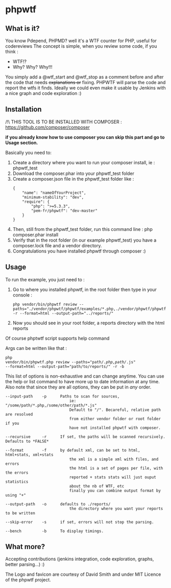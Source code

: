 phpwtf
======

What is it?
-----------

You know Pdepend, PHPMD? well it's a WTF counter for PHP, useful for codereviews
The concept is simple, when you review some code, if you think :
 - WTF!? 
 - Why? Why? Why!!! 

You simply add a @wtf_start and @wtf_stop as a comment before and after the code that needs ~~explanations or~~ fixing.
PHPWTF will parse the code and report the wtfs it finds.
Ideally we could even make it usable by Jenkins with a nice graph and code exploration :)


Installation
------------

/!\ THIS TOOL IS TO BE INSTALLED WITH COMPOSER : <https://github.com/composer/composer>

<strong>if you already know how to use composer you can skip this part and go to Usage section.</strong>

Basically you need to:

1.	Create a directory where you want to run your composer install, ie : phpwtf_test
2.	Download the composer.phar into your phpwtf_test folder
3.	Create a composer.json file in the phpwtf_test folder like : <br/>
	<pre><code>{
		"name": "nameOfYourProject",
		"minimum-stability": "dev",
		"require": {
			"php": ">=5.3.3",
			"pem-fr/phpwtf": "dev-master"
		}
	}</code></pre>
4.	Then, still from the phpwtf_test folder, run this command line : php composer.phar install
5. Verify that in the root folder (in our example phpwtf_test) you have a composer.lock file and a vendor directory.
6. Congratulations you have installed phpwtf through composer :)


Usage
-----

To run the example, you just need to :

1. Go to where you installed phpwtf, in the root folder then type in your console :<br/>
	<pre><code>php vendor/bin/phpwtf review --paths="./vendor/phpwtf/phpwtf/examples/*.php,./vendor/phpwtf/phpwtf/examples/*.js,./vendor/phpwtf/phpwtf/examples/*.html" -r --format=html --output-path="../reports/"</code></pre>
2. Now you should see in your root folder, a reports directory with the html reports

Of course phptwtf script supports help command

Args can be written like that :<br/>
	<pre><code>php vendor/bin/phpwtf.php review --paths="path/*.php,path/*.js" --format=html --output-path="path/to/reports/" -r -b</code></pre>

This list of options is non-exhaustive and can change anytime. You can use the help or list command to have more up to date information at any time. Also note that since they are all options, they can be put in *any* order.
 
    --input-path    -p      Paths to scan for sources, 
                                ie: "/some/path/*.php,/some/other/path/*.js"
                                Default to "/". Becareful, relative path are resolved 
                                from either vendor folder or root folder if you 
                                have not installed phpwtf with composer.

    --recursive     -r      If set, the paths will be scanned recursively. Defaults to *FALSE*

    --format        -f      by default xml, can be set to html, html+stats, xml+stats
                                the xml is a simple xml with files, and errors
                                the html is a set of pages per file, with the errors
                                reported + stats stats will just ouput statistics
                                about the nb of WTF, etc
                                finally you can combine output format by using "+"

    --output-path   -o      defaults to ./reports/
                                the directory where you want your reports to be written
	
    --skip-error    -s      if set, errors will not stop the parsing.

    --bench         -b      To display timings.


What more?
----------

Accepting contributions (jenkins integration, code exploration, graphs, better parsing...) :)

The Logo and favicon are courtesy of David Smith and under MIT Licence of the phpwtf project.
